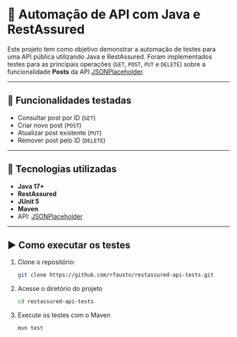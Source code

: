 # 🚀 Automação de API com Java e RestAssured

Este projeto tem como objetivo demonstrar a automação de testes para uma API pública utilizando Java e RestAssured. Foram implementados testes para as principais operações (`GET`, `POST`, `PUT` e `DELETE`) sobre a funcionalidade **Posts** da API [JSONPlaceholder](https://jsonplaceholder.typicode.com/).

---

## 🧪 Funcionalidades testadas

- Consultar post por ID (`GET`)
- Criar novo post (`POST`)
- Atualizar post existente (`PUT`)
- Remover post pelo ID (`DELETE`)

---

## 🔧 Tecnologias utilizadas

- **Java 17+**
- **RestAssured**
- **JUnit 5**
- **Maven**
- API: [JSONPlaceholder](https://jsonplaceholder.typicode.com/)

---

## ▶️ Como executar os testes

1. Clone o repositório:
   ```bash
   git clone https://github.com/rfausto/restassured-api-tests.git
2. Acesse o diretório do projeto
   ```bash
   cd restassured-api-tests
3. Execute os testes com o Maven
   ``` bash
   mvn test
